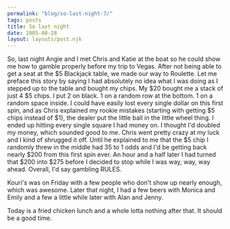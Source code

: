 ```yaml
---
permalink: "blog/so-last-night-7/"
tags: posts
title: So last night
date: 2005-08-28
layout: layouts/post.njk
---
```


So, last night Angie and I met Chris and Katie at the boat so he could show me how to gamble properly before my trip to Vegas. After not being able to get a seat at the $5 Blackjack table, we made our way to Roulette. Let me preface this story by saying I had absolutely no idea what I was doing as I stepped up to the table and bought my chips. My $20 bought me a stack of just 4 $5 chips. I put 2 on black. 1 on a random row at the bottom. 1 on a random space inside. I could have easily lost every single dollar on this first spin, and as Chris explained my rookie mistakes (starting with getting $5 chips instead of $1), the dealer put the little ball in the little wheel thing. I ended up hitting every single square I had money on. I thought I'd doubled my money, which sounded good to me. Chris went pretty crazy at my luck and I kind of shrugged it off. Until he explained to me that the $5 chip I randomly threw in the middle had 35 to 1 odds and I'd be getting back nearly $200 from this first spin ever. An hour and a half later I had turned that $200 into $275 before I decided to stop while I was way, way, way ahead. Overall, I'd say gambling RULES. 

Kouri's was on Friday with a few people who don't show up nearly enough, which was awesome. Later that night, I had a few beers with Monica and Emily and a few a little while later with Alan and Jenny. 

Today is a fried chicken lunch and a whole lotta nothing after that. It should be a good time.